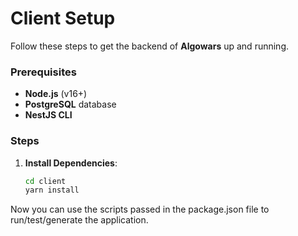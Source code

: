 # Client Setup

Follow these steps to get the backend of **Algowars** up and running.

### Prerequisites

- **Node.js** (v16+)
- **PostgreSQL** database
- **NestJS CLI**

### Steps

1. **Install Dependencies**:
   ```bash
   cd client
   yarn install
   ```

Now you can use the scripts passed in the package.json file to run/test/generate the application.

